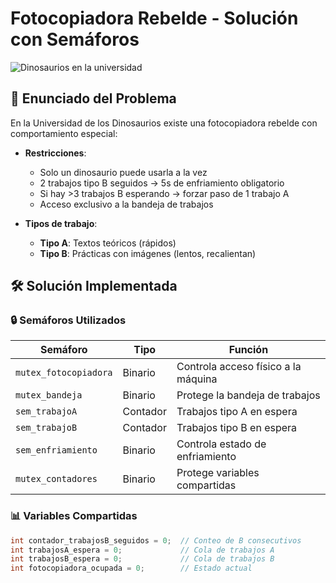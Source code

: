 # Fotocopiadora Rebelde - Solución con Semáforos

![Dinosaurios en la universidad](https://via.placeholder.com/800x400?text=Universidad+de+los+Dinosaurios)

## 📝 Enunciado del Problema

En la Universidad de los Dinosaurios existe una fotocopiadora rebelde con comportamiento especial:

- **Restricciones**:
  - Solo un dinosaurio puede usarla a la vez
  - 2 trabajos tipo B seguidos → 5s de enfriamiento obligatorio
  - Si hay >3 trabajos B esperando → forzar paso de 1 trabajo A
  - Acceso exclusivo a la bandeja de trabajos

- **Tipos de trabajo**:
  - **Tipo A**: Textos teóricos (rápidos)
  - **Tipo B**: Prácticas con imágenes (lentos, recalientan)

## 🛠️ Solución Implementada

### 🔒 Semáforos Utilizados

| Semáforo | Tipo | Función |
|----------|------|---------|
| `mutex_fotocopiadora` | Binario | Controla acceso físico a la máquina |
| `mutex_bandeja` | Binario | Protege la bandeja de trabajos |
| `sem_trabajoA` | Contador | Trabajos tipo A en espera |
| `sem_trabajoB` | Contador | Trabajos tipo B en espera |
| `sem_enfriamiento` | Binario | Controla estado de enfriamiento |
| `mutex_contadores` | Binario | Protege variables compartidas |

### 📊 Variables Compartidas

```c
int contador_trabajosB_seguidos = 0;  // Conteo de B consecutivos
int trabajosA_espera = 0;             // Cola de trabajos A
int trabajosB_espera = 0;             // Cola de trabajos B
int fotocopiadora_ocupada = 0;        // Estado actual